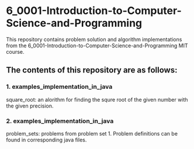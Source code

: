 # 6_0001-Introduction-to-Computer-Science-and-Programming

This repository contains problem solution and algorithm implementations from the 6_0001-Introduction-to-Computer-Science-and-Programming MIT course.

## The contents of this repository are as follows:
### 1. examples_implementation_in_java
square_root: an alorithm for finding the squre root of the given number with the given precision.

### 2. examples_implementation_in_java
problem_sets: problems from problem set 1. Problem definitions can be found in corresponding java files.
